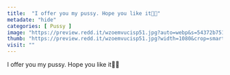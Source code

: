 ```yaml
---
title:  "I offer you my pussy. Hope you like it👼🏻"
metadate: "hide"
categories: [ Pussy ]
image: "https://preview.redd.it/wzoemvucisp51.jpg?auto=webp&s=54372b751368a8ca9bae4df24908e9748e3dee1a"
thumb: "https://preview.redd.it/wzoemvucisp51.jpg?width=1080&crop=smart&auto=webp&s=9be1a31462c08bd5155058d47e1d78af23a7c35f"
visit: ""
---
```

I offer you my pussy. Hope you like it👼🏻
